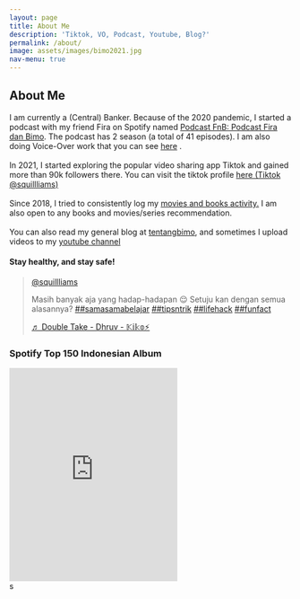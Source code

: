 ```yaml
---
layout: page
title: About Me
description: 'Tiktok, VO, Podcast, Youtube, Blog?'
permalink: /about/
image: assets/images/bimo2021.jpg
nav-menu: true
---
```

<div id="main" class="alt">
<section id="one">
	<div class="inner">
        <h2 id="content">About Me</h2>
        <p><span class="image left 4u"><img src="{% link assets/images/bimo2021.jpg %}" alt="" /></span>I am currently a (Central) Banker. Because of the 2020 pandemic, I started a podcast with my friend Fira on Spotify named <a href="http://bit.ly/PodcastFnB">Podcast FnB: Podcast Fira dan Bimo</a>. The podcast has 2 season (a total of 41 episodes). I am also doing Voice-Over work that you can see <a href="/voportfolio">here</a> .<br> <br>
        In 2021, I started exploring the popular video sharing app Tiktok and gained more than 90k followers there. You can visit the tiktok profile <a href ="http://tiktok.com/@squillliams">here (Tiktok @squillliams)</a>
        <br> <br>
        Since 2018, I tried to consistently log my <a href="/moviesandbooks">movies and books activity.</a> I am also open to any books and movies/series recommendation. <br> <br>
        You can also read my general blog at <a href ="http://tentangbimo.blogspot.com/">tentangbimo</a>, and sometimes I upload videos to my <a href="http://www.youtube.com/c/BimoAryoT">youtube channel</a></p>
        <h4>Stay healthy, and stay safe!</h4>
    </div>
            <blockquote class="tiktok-embed" cite="https://www.tiktok.com/@squillliams/video/6969158107263978754" data-video-id="6969158107263978754" style="max-width: 605px;min-width: 325px;" > <section> <a target="_blank" title="@squillliams" href="https://www.tiktok.com/@squillliams">@squillliams</a> <p>Masih banyak aja yang hadap-hadapan 😌 Setuju kan dengan semua alasannya?  <a title="samasamabelajar" target="_blank" href="https://www.tiktok.com/tag/samasamabelajar">##samasamabelajar</a> <a title="tipsntrik" target="_blank" href="https://www.tiktok.com/tag/tipsntrik">##tipsntrik</a> <a title="lifehack" target="_blank" href="https://www.tiktok.com/tag/lifehack">##lifehack</a> <a title="funfact" target="_blank" href="https://www.tiktok.com/tag/funfact">##funfact</a></p> <a target="_blank" title="♬ Double Take - Dhruv - 𝕂𝕚𝕜𝕠⚡" href="https://www.tiktok.com/music/Double-Take-Dhruv-6959232769692453634">♬ Double Take - Dhruv - 𝕂𝕚𝕜𝕠⚡</a> </section> </blockquote> <script async src="https://www.tiktok.com/embed.js"></script>
    </section>
    <section id="two">
    <div class="inner">
        <div class="row">
                <div class="6u 12u$(small)">
                        <h3>Spotify Top 150 Indonesian Album</h3>
                        <iframe src="https://open.spotify.com/embed/playlist/2OBwLxkCzCfE1npt44UxXB" width="300" height="380" frameborder="0" allowtransparency="true" allow="encrypted-media"></iframe>
                </div>
s        </div>
        </div>
    </section>
</div>